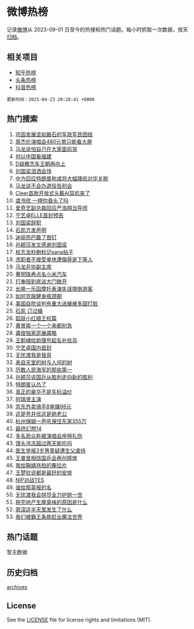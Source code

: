 # 微博热榜

记录[微博](https://www.weibo.com)从 2023-09-01 日至今的热搜和热门话题。每小时抓取一次数据，按天[归档](archives)。

## 相关项目

- [知乎热榜](https://github.com/hotarchive/zhihu)
- [头条热榜](https://github.com/hotarchive/toutiao)
- [抖音热榜](https://github.com/hotarchive/douyin)


`更新时间：2025-04-23 20:28:41 +0800`

## 热门搜索

1. [巩固发展坚如磐石的军政军民团结](https://m.weibo.cn/search?containerid=100103type%3D1%26t%3D10%26q%3D%23%E5%B7%A9%E5%9B%BA%E5%8F%91%E5%B1%95%E5%9D%9A%E5%A6%82%E7%A3%90%E7%9F%B3%E7%9A%84%E5%86%9B%E6%94%BF%E5%86%9B%E6%B0%91%E5%9B%A2%E7%BB%93%23&stream_entry_id=51&isnewpage=1&extparam=seat%3D1%26cate%3D10103%26pos%3D0%26filter_type%3Drealtimehot%26q%3D%2523%25E5%25B7%25A9%25E5%259B%25BA%25E5%258F%2591%25E5%25B1%2595%25E5%259D%259A%25E5%25A6%2582%25E7%25A3%2590%25E7%259F%25B3%25E7%259A%2584%25E5%2586%259B%25E6%2594%25BF%25E5%2586%259B%25E6%25B0%2591%25E5%259B%25A2%25E7%25BB%2593%2523%26c_type%3D51%26stream_entry_id%3D51%26dgr%3D0%26display_time%3D1745411320%26pre_seqid%3D17454113200120185000133)
1. [周杰伦演唱会480元票只能看大屏](https://m.weibo.cn/search?containerid=100103type%3D1%26t%3D10%26q%3D%23%E5%91%A8%E6%9D%B0%E4%BC%A6%E6%BC%94%E5%94%B1%E4%BC%9A480%E5%85%83%E7%A5%A8%E5%8F%AA%E8%83%BD%E7%9C%8B%E5%A4%A7%E5%B1%8F%23&stream_entry_id=31&isnewpage=1&extparam=seat%3D1%26cate%3D5001%26q%3D%2523%25E5%2591%25A8%25E6%259D%25B0%25E4%25BC%25A6%25E6%25BC%2594%25E5%2594%25B1%25E4%25BC%259A480%25E5%2585%2583%25E7%25A5%25A8%25E5%258F%25AA%25E8%2583%25BD%25E7%259C%258B%25E5%25A4%25A7%25E5%25B1%258F%2523%26dgr%3D0%26filter_type%3Drealtimehot%26pos%3D0%26c_type%3D31%26flag%3D1%26realpos%3D1%26band_rank%3D1%26stream_entry_id%3D31%26lcate%3D5001%26display_time%3D1745411320%26pre_seqid%3D17454113200120185000133)
1. [马龙说怕自己在大家面前哭](https://m.weibo.cn/search?containerid=100103type%3D1%26t%3D10%26q%3D%23%E9%A9%AC%E9%BE%99%E8%AF%B4%E6%80%95%E8%87%AA%E5%B7%B1%E5%9C%A8%E5%A4%A7%E5%AE%B6%E9%9D%A2%E5%89%8D%E5%93%AD%23&stream_entry_id=31&isnewpage=1&extparam=seat%3D1%26cate%3D5001%26q%3D%2523%25E9%25A9%25AC%25E9%25BE%2599%25E8%25AF%25B4%25E6%2580%2595%25E8%2587%25AA%25E5%25B7%25B1%25E5%259C%25A8%25E5%25A4%25A7%25E5%25AE%25B6%25E9%259D%25A2%25E5%2589%258D%25E5%2593%25AD%2523%26dgr%3D0%26filter_type%3Drealtimehot%26pos%3D1%26c_type%3D31%26flag%3D1%26realpos%3D2%26band_rank%3D2%26stream_entry_id%3D31%26lcate%3D5001%26display_time%3D1745411320%26pre_seqid%3D17454113200120185000133)
1. [何以中国看福建](https://m.weibo.cn/search?containerid=100103type%3D1%26t%3D10%26q%3D%23%E4%BD%95%E4%BB%A5%E4%B8%AD%E5%9B%BD%E7%9C%8B%E7%A6%8F%E5%BB%BA%23&stream_entry_id=31&isnewpage=1&extparam=seat%3D1%26cate%3D5001%26q%3D%2523%25E4%25BD%2595%25E4%25BB%25A5%25E4%25B8%25AD%25E5%259B%25BD%25E7%259C%258B%25E7%25A6%258F%25E5%25BB%25BA%2523%26dgr%3D0%26filter_type%3Drealtimehot%26pos%3D2%26c_type%3D31%26flag%3D0%26realpos%3D3%26band_rank%3D3%26stream_entry_id%3D31%26lcate%3D5001%26display_time%3D1745411320%26pre_seqid%3D17454113200120185000133)
1. [D级概念车王朝再向上](https://m.weibo.cn/search?containerid=100103type%3D1%26t%3D10%26q%3D%23D%E7%BA%A7%E6%A6%82%E5%BF%B5%E8%BD%A6%E7%8E%8B%E6%9C%9D%E5%86%8D%E5%90%91%E4%B8%8A%23&stream_entry_id=31&isnewpage=1&extparam=seat%3D1%26cate%3D5001%26q%3D%2523D%25E7%25BA%25A7%25E6%25A6%2582%25E5%25BF%25B5%25E8%25BD%25A6%25E7%258E%258B%25E6%259C%259D%25E5%2586%258D%25E5%2590%2591%25E4%25B8%258A%2523%26dgr%3D0%26adid%3D283798%26is_ad_pos%3D1%26pos%3D3%26c_type%3D31%26filter_type%3Drealtimehot%26stream_entry_id%3D31%26band_rank%3D4%26topic_ad%3D1%26lcate%3D5001%26display_time%3D1745411320%26pre_seqid%3D17454113200120185000133)
1. [刘国梁泪洒会场](https://m.weibo.cn/search?containerid=100103type%3D1%26t%3D10%26q%3D%23%E5%88%98%E5%9B%BD%E6%A2%81%E6%B3%AA%E6%B4%92%E4%BC%9A%E5%9C%BA%23&stream_entry_id=31&isnewpage=1&extparam=seat%3D1%26cate%3D5001%26q%3D%2523%25E5%2588%2598%25E5%259B%25BD%25E6%25A2%2581%25E6%25B3%25AA%25E6%25B4%2592%25E4%25BC%259A%25E5%259C%25BA%2523%26dgr%3D0%26filter_type%3Drealtimehot%26pos%3D4%26c_type%3D31%26flag%3D1%26realpos%3D4%26band_rank%3D4%26stream_entry_id%3D31%26lcate%3D5001%26display_time%3D1745411320%26pre_seqid%3D17454113200120185000133)
1. [中方回应特朗普称或将大幅降低对华关税](https://m.weibo.cn/search?containerid=100103type%3D1%26t%3D10%26q%3D%23%E4%B8%AD%E6%96%B9%E5%9B%9E%E5%BA%94%E7%89%B9%E6%9C%97%E6%99%AE%E7%A7%B0%E6%88%96%E5%B0%86%E5%A4%A7%E5%B9%85%E9%99%8D%E4%BD%8E%E5%AF%B9%E5%8D%8E%E5%85%B3%E7%A8%8E%23&stream_entry_id=31&isnewpage=1&extparam=seat%3D1%26cate%3D5001%26q%3D%2523%25E4%25B8%25AD%25E6%2596%25B9%25E5%259B%259E%25E5%25BA%2594%25E7%2589%25B9%25E6%259C%2597%25E6%2599%25AE%25E7%25A7%25B0%25E6%2588%2596%25E5%25B0%2586%25E5%25A4%25A7%25E5%25B9%2585%25E9%2599%258D%25E4%25BD%258E%25E5%25AF%25B9%25E5%258D%258E%25E5%2585%25B3%25E7%25A8%258E%2523%26dgr%3D0%26filter_type%3Drealtimehot%26pos%3D5%26c_type%3D31%26flag%3D0%26realpos%3D5%26band_rank%3D5%26stream_entry_id%3D31%26lcate%3D5001%26display_time%3D1745411320%26pre_seqid%3D17454113200120185000133)
1. [马龙说不会办退役告别会](https://m.weibo.cn/search?containerid=100103type%3D1%26t%3D10%26q%3D%23%E9%A9%AC%E9%BE%99%E8%AF%B4%E4%B8%8D%E4%BC%9A%E5%8A%9E%E9%80%80%E5%BD%B9%E5%91%8A%E5%88%AB%E4%BC%9A%23&stream_entry_id=31&isnewpage=1&extparam=seat%3D1%26cate%3D5001%26q%3D%2523%25E9%25A9%25AC%25E9%25BE%2599%25E8%25AF%25B4%25E4%25B8%258D%25E4%25BC%259A%25E5%258A%259E%25E9%2580%2580%25E5%25BD%25B9%25E5%2591%258A%25E5%2588%25AB%25E4%25BC%259A%2523%26dgr%3D0%26filter_type%3Drealtimehot%26pos%3D6%26c_type%3D31%26flag%3D1%26realpos%3D6%26band_rank%3D6%26stream_entry_id%3D31%26lcate%3D5001%26display_time%3D1745411320%26pre_seqid%3D17454113200120185000133)
1. [Cleer首款开放式头戴AI耳机来了](https://m.weibo.cn/search?containerid=100103type%3D1%26t%3D10%26q%3D%23Cleer%E9%A6%96%E6%AC%BE%E5%BC%80%E6%94%BE%E5%BC%8F%E5%A4%B4%E6%88%B4AI%E8%80%B3%E6%9C%BA%E6%9D%A5%E4%BA%86%23&stream_entry_id=31&isnewpage=1&extparam=seat%3D1%26cate%3D5001%26q%3D%2523Cleer%25E9%25A6%2596%25E6%25AC%25BE%25E5%25BC%2580%25E6%2594%25BE%25E5%25BC%258F%25E5%25A4%25B4%25E6%2588%25B4AI%25E8%2580%25B3%25E6%259C%25BA%25E6%259D%25A5%25E4%25BA%2586%2523%26dgr%3D0%26adid%3D283751%26is_ad_pos%3D1%26pos%3D7%26c_type%3D31%26filter_type%3Drealtimehot%26stream_entry_id%3D31%26band_rank%3D7%26topic_ad%3D1%26lcate%3D5001%26display_time%3D1745411320%26pre_seqid%3D17454113200120185000133)
1. [虞书欣 一栩你昏头了吗](https://m.weibo.cn/search?containerid=100103type%3D1%26t%3D10%26q%3D%E8%99%9E%E4%B9%A6%E6%AC%A3+%E4%B8%80%E6%A0%A9%E4%BD%A0%E6%98%8F%E5%A4%B4%E4%BA%86%E5%90%97&stream_entry_id=31&isnewpage=1&extparam=seat%3D1%26cate%3D5001%26q%3D%25E8%2599%259E%25E4%25B9%25A6%25E6%25AC%25A3%2520%25E4%25B8%2580%25E6%25A0%25A9%25E4%25BD%25A0%25E6%2598%258F%25E5%25A4%25B4%25E4%25BA%2586%25E5%2590%2597%26dgr%3D0%26filter_type%3Drealtimehot%26pos%3D8%26c_type%3D31%26flag%3D1%26realpos%3D7%26band_rank%3D7%26stream_entry_id%3D31%26lcate%3D5001%26display_time%3D1745411320%26pre_seqid%3D17454113200120185000133)
1. [爱奇艺副总裁回应严浩翔当导师](https://m.weibo.cn/search?containerid=100103type%3D1%26t%3D10%26q%3D%23%E7%88%B1%E5%A5%87%E8%89%BA%E5%89%AF%E6%80%BB%E8%A3%81%E5%9B%9E%E5%BA%94%E4%B8%A5%E6%B5%A9%E7%BF%94%E5%BD%93%E5%AF%BC%E5%B8%88%23&stream_entry_id=31&isnewpage=1&extparam=seat%3D1%26cate%3D5001%26q%3D%2523%25E7%2588%25B1%25E5%25A5%2587%25E8%2589%25BA%25E5%2589%25AF%25E6%2580%25BB%25E8%25A3%2581%25E5%259B%259E%25E5%25BA%2594%25E4%25B8%25A5%25E6%25B5%25A9%25E7%25BF%2594%25E5%25BD%2593%25E5%25AF%25BC%25E5%25B8%2588%2523%26dgr%3D0%26filter_type%3Drealtimehot%26pos%3D9%26c_type%3D31%26flag%3D1%26realpos%3D8%26band_rank%3D8%26stream_entry_id%3D31%26lcate%3D5001%26display_time%3D1745411320%26pre_seqid%3D17454113200120185000133)
1. [宁艺卓ELLE首封预告](https://m.weibo.cn/search?containerid=100103type%3D1%26t%3D10%26q%3D%E5%AE%81%E8%89%BA%E5%8D%93ELLE%E9%A6%96%E5%B0%81%E9%A2%84%E5%91%8A&stream_entry_id=31&isnewpage=1&extparam=seat%3D1%26cate%3D5001%26q%3D%25E5%25AE%2581%25E8%2589%25BA%25E5%258D%2593ELLE%25E9%25A6%2596%25E5%25B0%2581%25E9%25A2%2584%25E5%2591%258A%26dgr%3D0%26filter_type%3Drealtimehot%26pos%3D10%26c_type%3D31%26flag%3D1%26realpos%3D9%26band_rank%3D9%26stream_entry_id%3D31%26lcate%3D5001%26display_time%3D1745411320%26pre_seqid%3D17454113200120185000133)
1. [刘国梁辞职](https://m.weibo.cn/search?containerid=100103type%3D1%26t%3D10%26q%3D%23%E5%88%98%E5%9B%BD%E6%A2%81%E8%BE%9E%E8%81%8C%23&stream_entry_id=31&isnewpage=1&extparam=seat%3D1%26cate%3D5001%26q%3D%2523%25E5%2588%2598%25E5%259B%25BD%25E6%25A2%2581%25E8%25BE%259E%25E8%2581%258C%2523%26dgr%3D0%26filter_type%3Drealtimehot%26pos%3D11%26c_type%3D31%26flag%3D16%26realpos%3D10%26band_rank%3D10%26stream_entry_id%3D31%26lcate%3D5001%26display_time%3D1745411320%26pre_seqid%3D17454113200120185000133)
1. [石凯方发声明](https://m.weibo.cn/search?containerid=100103type%3D1%26t%3D10%26q%3D%23%E7%9F%B3%E5%87%AF%E6%96%B9%E5%8F%91%E5%A3%B0%E6%98%8E%23&stream_entry_id=31&isnewpage=1&extparam=seat%3D1%26cate%3D5001%26q%3D%2523%25E7%259F%25B3%25E5%2587%25AF%25E6%2596%25B9%25E5%258F%2591%25E5%25A3%25B0%25E6%2598%258E%2523%26dgr%3D0%26filter_type%3Drealtimehot%26pos%3D12%26c_type%3D31%26flag%3D1%26realpos%3D11%26band_rank%3D11%26stream_entry_id%3D31%26lcate%3D5001%26display_time%3D1745411320%26pre_seqid%3D17454113200120185000133)
1. [迪丽热巴戴了唇钉](https://m.weibo.cn/search?containerid=100103type%3D1%26t%3D10%26q%3D%23%E8%BF%AA%E4%B8%BD%E7%83%AD%E5%B7%B4%E6%88%B4%E4%BA%86%E5%94%87%E9%92%89%23&stream_entry_id=31&isnewpage=1&extparam=seat%3D1%26cate%3D5001%26q%3D%2523%25E8%25BF%25AA%25E4%25B8%25BD%25E7%2583%25AD%25E5%25B7%25B4%25E6%2588%25B4%25E4%25BA%2586%25E5%2594%2587%25E9%2592%2589%2523%26dgr%3D0%26filter_type%3Drealtimehot%26pos%3D13%26c_type%3D31%26flag%3D2%26realpos%3D12%26band_rank%3D12%26stream_entry_id%3D31%26lcate%3D5001%26display_time%3D1745411320%26pre_seqid%3D17454113200120185000133)
1. [孙颖莎发文感谢刘国梁](https://m.weibo.cn/search?containerid=100103type%3D1%26t%3D10%26q%3D%23%E5%AD%99%E9%A2%96%E8%8E%8E%E5%8F%91%E6%96%87%E6%84%9F%E8%B0%A2%E5%88%98%E5%9B%BD%E6%A2%81%23&stream_entry_id=31&isnewpage=1&extparam=seat%3D1%26cate%3D5001%26q%3D%2523%25E5%25AD%2599%25E9%25A2%2596%25E8%258E%258E%25E5%258F%2591%25E6%2596%2587%25E6%2584%259F%25E8%25B0%25A2%25E5%2588%2598%25E5%259B%25BD%25E6%25A2%2581%2523%26dgr%3D0%26filter_type%3Drealtimehot%26pos%3D14%26c_type%3D31%26flag%3D0%26realpos%3D13%26band_rank%3D13%26stream_entry_id%3D31%26lcate%3D5001%26display_time%3D1745411320%26pre_seqid%3D17454113200120185000133)
1. [权志龙秒删标记sana帖子](https://m.weibo.cn/search?containerid=100103type%3D1%26t%3D10%26q%3D%23%E6%9D%83%E5%BF%97%E9%BE%99%E7%A7%92%E5%88%A0%E6%A0%87%E8%AE%B0sana%E5%B8%96%E5%AD%90%23&stream_entry_id=31&isnewpage=1&extparam=seat%3D1%26cate%3D5001%26q%3D%2523%25E6%259D%2583%25E5%25BF%2597%25E9%25BE%2599%25E7%25A7%2592%25E5%2588%25A0%25E6%25A0%2587%25E8%25AE%25B0sana%25E5%25B8%2596%25E5%25AD%2590%2523%26dgr%3D0%26filter_type%3Drealtimehot%26pos%3D15%26c_type%3D31%26flag%3D1%26realpos%3D14%26band_rank%3D14%26stream_entry_id%3D31%26lcate%3D5001%26display_time%3D1745411320%26pre_seqid%3D17454113200120185000133)
1. [求职者不接受单休遭侮辱是下等人](https://m.weibo.cn/search?containerid=100103type%3D1%26t%3D10%26q%3D%23%E6%B1%82%E8%81%8C%E8%80%85%E4%B8%8D%E6%8E%A5%E5%8F%97%E5%8D%95%E4%BC%91%E9%81%AD%E4%BE%AE%E8%BE%B1%E6%98%AF%E4%B8%8B%E7%AD%89%E4%BA%BA%23&stream_entry_id=31&isnewpage=1&extparam=seat%3D1%26cate%3D5001%26q%3D%2523%25E6%25B1%2582%25E8%2581%258C%25E8%2580%2585%25E4%25B8%258D%25E6%258E%25A5%25E5%258F%2597%25E5%258D%2595%25E4%25BC%2591%25E9%2581%25AD%25E4%25BE%25AE%25E8%25BE%25B1%25E6%2598%25AF%25E4%25B8%258B%25E7%25AD%2589%25E4%25BA%25BA%2523%26dgr%3D0%26filter_type%3Drealtimehot%26pos%3D16%26c_type%3D31%26flag%3D0%26realpos%3D15%26band_rank%3D15%26stream_entry_id%3D31%26lcate%3D5001%26display_time%3D1745411320%26pre_seqid%3D17454113200120185000133)
1. [马龙乒协副主席](https://m.weibo.cn/search?containerid=100103type%3D1%26t%3D10%26q%3D%23%E9%A9%AC%E9%BE%99%E4%B9%92%E5%8D%8F%E5%89%AF%E4%B8%BB%E5%B8%AD%23&stream_entry_id=31&isnewpage=1&extparam=seat%3D1%26cate%3D5001%26q%3D%2523%25E9%25A9%25AC%25E9%25BE%2599%25E4%25B9%2592%25E5%258D%258F%25E5%2589%25AF%25E4%25B8%25BB%25E5%25B8%25AD%2523%26dgr%3D0%26filter_type%3Drealtimehot%26pos%3D17%26c_type%3D31%26flag%3D0%26realpos%3D16%26band_rank%3D16%26stream_entry_id%3D31%26lcate%3D5001%26display_time%3D1745411320%26pre_seqid%3D17454113200120185000133)
1. [董明珠再点名小米汽车](https://m.weibo.cn/search?containerid=100103type%3D1%26t%3D10%26q%3D%23%E8%91%A3%E6%98%8E%E7%8F%A0%E5%86%8D%E7%82%B9%E5%90%8D%E5%B0%8F%E7%B1%B3%E6%B1%BD%E8%BD%A6%23&stream_entry_id=31&isnewpage=1&extparam=seat%3D1%26cate%3D5001%26q%3D%2523%25E8%2591%25A3%25E6%2598%258E%25E7%258F%25A0%25E5%2586%258D%25E7%2582%25B9%25E5%2590%258D%25E5%25B0%258F%25E7%25B1%25B3%25E6%25B1%25BD%25E8%25BD%25A6%2523%26dgr%3D0%26filter_type%3Drealtimehot%26pos%3D18%26c_type%3D31%26flag%3D0%26realpos%3D17%26band_rank%3D17%26stream_entry_id%3D31%26lcate%3D5001%26display_time%3D1745411320%26pre_seqid%3D17454113200120185000133)
1. [打奉陪到底谈大门敞开](https://m.weibo.cn/search?containerid=100103type%3D1%26t%3D10%26q%3D%23%E6%89%93%E5%A5%89%E9%99%AA%E5%88%B0%E5%BA%95%E8%B0%88%E5%A4%A7%E9%97%A8%E6%95%9E%E5%BC%80%23&stream_entry_id=31&isnewpage=1&extparam=seat%3D1%26cate%3D5001%26q%3D%2523%25E6%2589%2593%25E5%25A5%2589%25E9%2599%25AA%25E5%2588%25B0%25E5%25BA%2595%25E8%25B0%2588%25E5%25A4%25A7%25E9%2597%25A8%25E6%2595%259E%25E5%25BC%2580%2523%26dgr%3D0%26filter_type%3Drealtimehot%26pos%3D19%26c_type%3D31%26flag%3D0%26realpos%3D18%26band_rank%3D18%26stream_entry_id%3D31%26lcate%3D5001%26display_time%3D1745411320%26pre_seqid%3D17454113200120185000133)
1. [长隆一乐园摩托表演失误撞倒游客](https://m.weibo.cn/search?containerid=100103type%3D1%26t%3D10%26q%3D%23%E9%95%BF%E9%9A%86%E4%B8%80%E4%B9%90%E5%9B%AD%E6%91%A9%E6%89%98%E8%A1%A8%E6%BC%94%E5%A4%B1%E8%AF%AF%E6%92%9E%E5%80%92%E6%B8%B8%E5%AE%A2%23&stream_entry_id=31&isnewpage=1&extparam=seat%3D1%26cate%3D5001%26q%3D%2523%25E9%2595%25BF%25E9%259A%2586%25E4%25B8%2580%25E4%25B9%2590%25E5%259B%25AD%25E6%2591%25A9%25E6%2589%2598%25E8%25A1%25A8%25E6%25BC%2594%25E5%25A4%25B1%25E8%25AF%25AF%25E6%2592%259E%25E5%2580%2592%25E6%25B8%25B8%25E5%25AE%25A2%2523%26dgr%3D0%26filter_type%3Drealtimehot%26pos%3D20%26c_type%3D31%26flag%3D1%26realpos%3D19%26band_rank%3D19%26stream_entry_id%3D31%26lcate%3D5001%26display_time%3D1745411320%26pre_seqid%3D17454113200120185000133)
1. [如何克服健身瓶颈期](https://m.weibo.cn/search?containerid=100103type%3D1%26t%3D10%26q%3D%E5%A6%82%E4%BD%95%E5%85%8B%E6%9C%8D%E5%81%A5%E8%BA%AB%E7%93%B6%E9%A2%88%E6%9C%9F&stream_entry_id=31&isnewpage=1&extparam=seat%3D1%26cate%3D5001%26q%3D%25E5%25A6%2582%25E4%25BD%2595%25E5%2585%258B%25E6%259C%258D%25E5%2581%25A5%25E8%25BA%25AB%25E7%2593%25B6%25E9%25A2%2588%25E6%259C%259F%26dgr%3D0%26stream_entry_id%3D31%26is_ai_ask%3D1%26pos%3D21%26c_type%3D31%26filter_type%3Drealtimehot%26realpos%3D20%26band_rank%3D20%26flag%3D1%26lcate%3D5001%26display_time%3D1745411320%26pre_seqid%3D17454113200120185000133)
1. [美国自吹谈判有重大进展被多国打脸](https://m.weibo.cn/search?containerid=100103type%3D1%26t%3D10%26q%3D%23%E7%BE%8E%E5%9B%BD%E8%87%AA%E5%90%B9%E8%B0%88%E5%88%A4%E6%9C%89%E9%87%8D%E5%A4%A7%E8%BF%9B%E5%B1%95%E8%A2%AB%E5%A4%9A%E5%9B%BD%E6%89%93%E8%84%B8%23&stream_entry_id=31&isnewpage=1&extparam=seat%3D1%26cate%3D5001%26q%3D%2523%25E7%25BE%258E%25E5%259B%25BD%25E8%2587%25AA%25E5%2590%25B9%25E8%25B0%2588%25E5%2588%25A4%25E6%259C%2589%25E9%2587%258D%25E5%25A4%25A7%25E8%25BF%259B%25E5%25B1%2595%25E8%25A2%25AB%25E5%25A4%259A%25E5%259B%25BD%25E6%2589%2593%25E8%2584%25B8%2523%26dgr%3D0%26filter_type%3Drealtimehot%26pos%3D22%26c_type%3D31%26flag%3D1%26realpos%3D21%26band_rank%3D21%26stream_entry_id%3D31%26lcate%3D5001%26display_time%3D1745411320%26pre_seqid%3D17454113200120185000133)
1. [石凯 订过婚](https://m.weibo.cn/search?containerid=100103type%3D1%26t%3D10%26q%3D%E7%9F%B3%E5%87%AF+%E8%AE%A2%E8%BF%87%E5%A9%9A&stream_entry_id=31&isnewpage=1&extparam=seat%3D1%26cate%3D5001%26q%3D%25E7%259F%25B3%25E5%2587%25AF%2520%25E8%25AE%25A2%25E8%25BF%2587%25E5%25A9%259A%26dgr%3D0%26filter_type%3Drealtimehot%26pos%3D23%26c_type%3D31%26flag%3D2%26realpos%3D22%26band_rank%3D22%26stream_entry_id%3D31%26lcate%3D5001%26display_time%3D1745411320%26pre_seqid%3D17454113200120185000133)
1. [狐妖小红娘王权篇](https://m.weibo.cn/search?containerid=100103type%3D1%26t%3D10%26q%3D%E7%8B%90%E5%A6%96%E5%B0%8F%E7%BA%A2%E5%A8%98%E7%8E%8B%E6%9D%83%E7%AF%87&stream_entry_id=31&isnewpage=1&extparam=seat%3D1%26cate%3D5001%26q%3D%25E7%258B%2590%25E5%25A6%2596%25E5%25B0%258F%25E7%25BA%25A2%25E5%25A8%2598%25E7%258E%258B%25E6%259D%2583%25E7%25AF%2587%26dgr%3D0%26filter_type%3Drealtimehot%26pos%3D24%26c_type%3D31%26flag%3D0%26realpos%3D23%26band_rank%3D23%26stream_entry_id%3D31%26lcate%3D5001%26display_time%3D1745411320%26pre_seqid%3D17454113200120185000133)
1. [黄景瑜一个一个来都别急](https://m.weibo.cn/search?containerid=100103type%3D1%26t%3D10%26q%3D%E9%BB%84%E6%99%AF%E7%91%9C%E4%B8%80%E4%B8%AA%E4%B8%80%E4%B8%AA%E6%9D%A5%E9%83%BD%E5%88%AB%E6%80%A5&stream_entry_id=31&isnewpage=1&extparam=seat%3D1%26cate%3D5001%26q%3D%25E9%25BB%2584%25E6%2599%25AF%25E7%2591%259C%25E4%25B8%2580%25E4%25B8%25AA%25E4%25B8%2580%25E4%25B8%25AA%25E6%259D%25A5%25E9%2583%25BD%25E5%2588%25AB%25E6%2580%25A5%26dgr%3D0%26filter_type%3Drealtimehot%26pos%3D25%26c_type%3D31%26flag%3D1%26realpos%3D24%26band_rank%3D24%26stream_entry_id%3D31%26lcate%3D5001%26display_time%3D1745411320%26pre_seqid%3D17454113200120185000133)
1. [龚俊独家逛展龚略](https://m.weibo.cn/search?containerid=100103type%3D1%26t%3D10%26q%3D%23%E9%BE%9A%E4%BF%8A%E7%8B%AC%E5%AE%B6%E9%80%9B%E5%B1%95%E9%BE%9A%E7%95%A5%23&stream_entry_id=31&isnewpage=1&extparam=seat%3D1%26cate%3D5001%26q%3D%2523%25E9%25BE%259A%25E4%25BF%258A%25E7%258B%25AC%25E5%25AE%25B6%25E9%2580%259B%25E5%25B1%2595%25E9%25BE%259A%25E7%2595%25A5%2523%26dgr%3D0%26filter_type%3Drealtimehot%26pos%3D26%26c_type%3D31%26flag%3D1%26realpos%3D25%26band_rank%3D25%26stream_entry_id%3D31%26lcate%3D5001%26display_time%3D1745411320%26pre_seqid%3D17454113200120185000133)
1. [王鹤棣给助理号起名补给岛](https://m.weibo.cn/search?containerid=100103type%3D1%26t%3D10%26q%3D%E7%8E%8B%E9%B9%A4%E6%A3%A3%E7%BB%99%E5%8A%A9%E7%90%86%E5%8F%B7%E8%B5%B7%E5%90%8D%E8%A1%A5%E7%BB%99%E5%B2%9B&stream_entry_id=31&isnewpage=1&extparam=seat%3D1%26cate%3D5001%26q%3D%25E7%258E%258B%25E9%25B9%25A4%25E6%25A3%25A3%25E7%25BB%2599%25E5%258A%25A9%25E7%2590%2586%25E5%258F%25B7%25E8%25B5%25B7%25E5%2590%258D%25E8%25A1%25A5%25E7%25BB%2599%25E5%25B2%259B%26dgr%3D0%26filter_type%3Drealtimehot%26pos%3D27%26c_type%3D31%26flag%3D1%26realpos%3D26%26band_rank%3D26%26stream_entry_id%3D31%26lcate%3D5001%26display_time%3D1745411320%26pre_seqid%3D17454113200120185000133)
1. [宁艺卓国内首封](https://m.weibo.cn/search?containerid=100103type%3D1%26t%3D10%26q%3D%E5%AE%81%E8%89%BA%E5%8D%93%E5%9B%BD%E5%86%85%E9%A6%96%E5%B0%81&stream_entry_id=31&isnewpage=1&extparam=seat%3D1%26cate%3D5001%26q%3D%25E5%25AE%2581%25E8%2589%25BA%25E5%258D%2593%25E5%259B%25BD%25E5%2586%2585%25E9%25A6%2596%25E5%25B0%2581%26dgr%3D0%26filter_type%3Drealtimehot%26pos%3D28%26c_type%3D31%26flag%3D1%26realpos%3D27%26band_rank%3D27%26stream_entry_id%3D31%26lcate%3D5001%26display_time%3D1745411320%26pre_seqid%3D17454113200120185000133)
1. [无忧渡我是我哥](https://m.weibo.cn/search?containerid=100103type%3D1%26t%3D10%26q%3D%E6%97%A0%E5%BF%A7%E6%B8%A1%E6%88%91%E6%98%AF%E6%88%91%E5%93%A5&stream_entry_id=31&isnewpage=1&extparam=seat%3D1%26cate%3D5001%26q%3D%25E6%2597%25A0%25E5%25BF%25A7%25E6%25B8%25A1%25E6%2588%2591%25E6%2598%25AF%25E6%2588%2591%25E5%2593%25A5%26dgr%3D0%26filter_type%3Drealtimehot%26pos%3D29%26c_type%3D31%26flag%3D1%26realpos%3D28%26band_rank%3D28%26stream_entry_id%3D31%26lcate%3D5001%26display_time%3D1745411320%26pre_seqid%3D17454113200120185000133)
1. [来自天堂的树与人间的树](https://m.weibo.cn/search?containerid=100103type%3D1%26t%3D10%26q%3D%E6%9D%A5%E8%87%AA%E5%A4%A9%E5%A0%82%E7%9A%84%E6%A0%91%E4%B8%8E%E4%BA%BA%E9%97%B4%E7%9A%84%E6%A0%91&stream_entry_id=31&isnewpage=1&extparam=seat%3D1%26cate%3D5001%26q%3D%25E6%259D%25A5%25E8%2587%25AA%25E5%25A4%25A9%25E5%25A0%2582%25E7%259A%2584%25E6%25A0%2591%25E4%25B8%258E%25E4%25BA%25BA%25E9%2597%25B4%25E7%259A%2584%25E6%25A0%2591%26dgr%3D0%26filter_type%3Drealtimehot%26pos%3D30%26c_type%3D31%26flag%3D1%26realpos%3D29%26band_rank%3D29%26stream_entry_id%3D31%26lcate%3D5001%26display_time%3D1745411320%26pre_seqid%3D17454113200120185000133)
1. [历数人民海军的那些第一](https://m.weibo.cn/search?containerid=100103type%3D1%26t%3D10%26q%3D%23%E5%8E%86%E6%95%B0%E4%BA%BA%E6%B0%91%E6%B5%B7%E5%86%9B%E7%9A%84%E9%82%A3%E4%BA%9B%E7%AC%AC%E4%B8%80%23&stream_entry_id=31&isnewpage=1&extparam=seat%3D1%26cate%3D5001%26q%3D%2523%25E5%258E%2586%25E6%2595%25B0%25E4%25BA%25BA%25E6%25B0%2591%25E6%25B5%25B7%25E5%2586%259B%25E7%259A%2584%25E9%2582%25A3%25E4%25BA%259B%25E7%25AC%25AC%25E4%25B8%2580%2523%26dgr%3D0%26filter_type%3Drealtimehot%26pos%3D31%26c_type%3D31%26flag%3D1%26realpos%3D30%26band_rank%3D30%26stream_entry_id%3D31%26lcate%3D5001%26display_time%3D1745411320%26pre_seqid%3D17454113200120185000133)
1. [孙颖莎说国乒从胜利走向新的胜利](https://m.weibo.cn/search?containerid=100103type%3D1%26t%3D10%26q%3D%23%E5%AD%99%E9%A2%96%E8%8E%8E%E8%AF%B4%E5%9B%BD%E4%B9%92%E4%BB%8E%E8%83%9C%E5%88%A9%E8%B5%B0%E5%90%91%E6%96%B0%E7%9A%84%E8%83%9C%E5%88%A9%23&stream_entry_id=31&isnewpage=1&extparam=seat%3D1%26cate%3D5001%26q%3D%2523%25E5%25AD%2599%25E9%25A2%2596%25E8%258E%258E%25E8%25AF%25B4%25E5%259B%25BD%25E4%25B9%2592%25E4%25BB%258E%25E8%2583%259C%25E5%2588%25A9%25E8%25B5%25B0%25E5%2590%2591%25E6%2596%25B0%25E7%259A%2584%25E8%2583%259C%25E5%2588%25A9%2523%26dgr%3D0%26filter_type%3Drealtimehot%26pos%3D32%26c_type%3D31%26flag%3D1%26realpos%3D31%26band_rank%3D31%26stream_entry_id%3D31%26lcate%3D5001%26display_time%3D1745411320%26pre_seqid%3D17454113200120185000133)
1. [特朗普认怂了](https://m.weibo.cn/search?containerid=100103type%3D1%26t%3D10%26q%3D%23%E7%89%B9%E6%9C%97%E6%99%AE%E8%AE%A4%E6%80%82%E4%BA%86%23&stream_entry_id=31&isnewpage=1&extparam=seat%3D1%26cate%3D5001%26q%3D%2523%25E7%2589%25B9%25E6%259C%2597%25E6%2599%25AE%25E8%25AE%25A4%25E6%2580%2582%25E4%25BA%2586%2523%26dgr%3D0%26filter_type%3Drealtimehot%26pos%3D33%26c_type%3D31%26flag%3D0%26realpos%3D32%26band_rank%3D32%26stream_entry_id%3D31%26lcate%3D5001%26display_time%3D1745411320%26pre_seqid%3D17454113200120185000133)
1. [真正的豪华不是车标溢价](https://m.weibo.cn/search?containerid=100103type%3D1%26t%3D10%26q%3D%23%E7%9C%9F%E6%AD%A3%E7%9A%84%E8%B1%AA%E5%8D%8E%E4%B8%8D%E6%98%AF%E8%BD%A6%E6%A0%87%E6%BA%A2%E4%BB%B7%23&stream_entry_id=31&isnewpage=1&extparam=seat%3D1%26cate%3D5001%26q%3D%2523%25E7%259C%259F%25E6%25AD%25A3%25E7%259A%2584%25E8%25B1%25AA%25E5%258D%258E%25E4%25B8%258D%25E6%2598%25AF%25E8%25BD%25A6%25E6%25A0%2587%25E6%25BA%25A2%25E4%25BB%25B7%2523%26dgr%3D0%26filter_type%3Drealtimehot%26pos%3D34%26c_type%3D31%26flag%3D1%26realpos%3D33%26band_rank%3D33%26stream_entry_id%3D31%26lcate%3D5001%26display_time%3D1745411320%26pre_seqid%3D17454113200120185000133)
1. [何瑞贤主演](https://m.weibo.cn/search?containerid=100103type%3D1%26t%3D10%26q%3D%23%E4%BD%95%E7%91%9E%E8%B4%A4%E4%B8%BB%E6%BC%94%23&stream_entry_id=31&isnewpage=1&extparam=seat%3D1%26cate%3D5001%26q%3D%2523%25E4%25BD%2595%25E7%2591%259E%25E8%25B4%25A4%25E4%25B8%25BB%25E6%25BC%2594%2523%26dgr%3D0%26filter_type%3Drealtimehot%26pos%3D35%26c_type%3D31%26flag%3D0%26realpos%3D34%26band_rank%3D34%26stream_entry_id%3D31%26lcate%3D5001%26display_time%3D1745411320%26pre_seqid%3D17454113200120185000133)
1. [京东外卖骑手8单赚98元](https://m.weibo.cn/search?containerid=100103type%3D1%26t%3D10%26q%3D%23%E4%BA%AC%E4%B8%9C%E5%A4%96%E5%8D%96%E9%AA%91%E6%89%8B8%E5%8D%95%E8%B5%9A98%E5%85%83%23&stream_entry_id=31&isnewpage=1&extparam=seat%3D1%26cate%3D5001%26q%3D%2523%25E4%25BA%25AC%25E4%25B8%259C%25E5%25A4%2596%25E5%258D%2596%25E9%25AA%2591%25E6%2589%258B8%25E5%258D%2595%25E8%25B5%259A98%25E5%2585%2583%2523%26dgr%3D0%26filter_type%3Drealtimehot%26pos%3D36%26c_type%3D31%26flag%3D1%26realpos%3D35%26band_rank%3D35%26stream_entry_id%3D31%26lcate%3D5001%26display_time%3D1745411320%26pre_seqid%3D17454113200120185000133)
1. [这是苍井优这是她老公](https://m.weibo.cn/search?containerid=100103type%3D1%26t%3D10%26q%3D%23%E8%BF%99%E6%98%AF%E8%8B%8D%E4%BA%95%E4%BC%98%E8%BF%99%E6%98%AF%E5%A5%B9%E8%80%81%E5%85%AC%23&stream_entry_id=31&isnewpage=1&extparam=seat%3D1%26cate%3D5001%26q%3D%2523%25E8%25BF%2599%25E6%2598%25AF%25E8%258B%258D%25E4%25BA%2595%25E4%25BC%2598%25E8%25BF%2599%25E6%2598%25AF%25E5%25A5%25B9%25E8%2580%2581%25E5%2585%25AC%2523%26dgr%3D0%26filter_type%3Drealtimehot%26pos%3D37%26c_type%3D31%26flag%3D0%26realpos%3D36%26band_rank%3D36%26stream_entry_id%3D31%26lcate%3D5001%26display_time%3D1745411320%26pre_seqid%3D17454113200120185000133)
1. [杭州保姆一声吼保住东家355万](https://m.weibo.cn/search?containerid=100103type%3D1%26t%3D10%26q%3D%23%E6%9D%AD%E5%B7%9E%E4%BF%9D%E5%A7%86%E4%B8%80%E5%A3%B0%E5%90%BC%E4%BF%9D%E4%BD%8F%E4%B8%9C%E5%AE%B6355%E4%B8%87%23&stream_entry_id=31&isnewpage=1&extparam=seat%3D1%26cate%3D5001%26q%3D%2523%25E6%259D%25AD%25E5%25B7%259E%25E4%25BF%259D%25E5%25A7%2586%25E4%25B8%2580%25E5%25A3%25B0%25E5%2590%25BC%25E4%25BF%259D%25E4%25BD%258F%25E4%25B8%259C%25E5%25AE%25B6355%25E4%25B8%2587%2523%26dgr%3D0%26filter_type%3Drealtimehot%26pos%3D38%26c_type%3D31%26flag%3D1%26realpos%3D37%26band_rank%3D37%26stream_entry_id%3D31%26lcate%3D5001%26display_time%3D1745411320%26pre_seqid%3D17454113200120185000133)
1. [最终幻想14](https://m.weibo.cn/search?containerid=100103type%3D1%26t%3D10%26q%3D%E6%9C%80%E7%BB%88%E5%B9%BB%E6%83%B314&stream_entry_id=31&isnewpage=1&extparam=seat%3D1%26cate%3D5001%26q%3D%25E6%259C%2580%25E7%25BB%2588%25E5%25B9%25BB%25E6%2583%25B314%26dgr%3D0%26filter_type%3Drealtimehot%26pos%3D39%26c_type%3D31%26flag%3D1%26realpos%3D38%26band_rank%3D38%26stream_entry_id%3D31%26lcate%3D5001%26display_time%3D1745411320%26pre_seqid%3D17454113200120185000133)
1. [多名观众称被演唱会座椅扎伤](https://m.weibo.cn/search?containerid=100103type%3D1%26t%3D10%26q%3D%23%E5%A4%9A%E5%90%8D%E8%A7%82%E4%BC%97%E7%A7%B0%E8%A2%AB%E6%BC%94%E5%94%B1%E4%BC%9A%E5%BA%A7%E6%A4%85%E6%89%8E%E4%BC%A4%23&stream_entry_id=31&isnewpage=1&extparam=seat%3D1%26cate%3D5001%26q%3D%2523%25E5%25A4%259A%25E5%2590%258D%25E8%25A7%2582%25E4%25BC%2597%25E7%25A7%25B0%25E8%25A2%25AB%25E6%25BC%2594%25E5%2594%25B1%25E4%25BC%259A%25E5%25BA%25A7%25E6%25A4%2585%25E6%2589%258E%25E4%25BC%25A4%2523%26dgr%3D0%26filter_type%3Drealtimehot%26pos%3D40%26c_type%3D31%26flag%3D1%26realpos%3D39%26band_rank%3D39%26stream_entry_id%3D31%26lcate%3D5001%26display_time%3D1745411320%26pre_seqid%3D17454113200120185000133)
1. [馒头冷冻超过两天能吃吗](https://m.weibo.cn/search?containerid=100103type%3D1%26t%3D10%26q%3D%E9%A6%92%E5%A4%B4%E5%86%B7%E5%86%BB%E8%B6%85%E8%BF%87%E4%B8%A4%E5%A4%A9%E8%83%BD%E5%90%83%E5%90%97&stream_entry_id=31&isnewpage=1&extparam=seat%3D1%26cate%3D5001%26q%3D%25E9%25A6%2592%25E5%25A4%25B4%25E5%2586%25B7%25E5%2586%25BB%25E8%25B6%2585%25E8%25BF%2587%25E4%25B8%25A4%25E5%25A4%25A9%25E8%2583%25BD%25E5%2590%2583%25E5%2590%2597%26dgr%3D0%26filter_type%3Drealtimehot%26pos%3D41%26c_type%3D31%26flag%3D1%26realpos%3D40%26band_rank%3D40%26stream_entry_id%3D31%26lcate%3D5001%26display_time%3D1745411320%26pre_seqid%3D17454113200120185000133)
1. [医生举报3岁男童疑遭生父虐待](https://m.weibo.cn/search?containerid=100103type%3D1%26t%3D10%26q%3D%23%E5%8C%BB%E7%94%9F%E4%B8%BE%E6%8A%A53%E5%B2%81%E7%94%B7%E7%AB%A5%E7%96%91%E9%81%AD%E7%94%9F%E7%88%B6%E8%99%90%E5%BE%85%23&stream_entry_id=31&isnewpage=1&extparam=seat%3D1%26cate%3D5001%26q%3D%2523%25E5%258C%25BB%25E7%2594%259F%25E4%25B8%25BE%25E6%258A%25A53%25E5%25B2%2581%25E7%2594%25B7%25E7%25AB%25A5%25E7%2596%2591%25E9%2581%25AD%25E7%2594%259F%25E7%2588%25B6%25E8%2599%2590%25E5%25BE%2585%2523%26dgr%3D0%26filter_type%3Drealtimehot%26pos%3D42%26c_type%3D31%26flag%3D0%26realpos%3D41%26band_rank%3D41%26stream_entry_id%3D31%26lcate%3D5001%26display_time%3D1745411320%26pre_seqid%3D17454113200120185000133)
1. [王曼昱相信国乒会再创辉煌](https://m.weibo.cn/search?containerid=100103type%3D1%26t%3D10%26q%3D%23%E7%8E%8B%E6%9B%BC%E6%98%B1%E7%9B%B8%E4%BF%A1%E5%9B%BD%E4%B9%92%E4%BC%9A%E5%86%8D%E5%88%9B%E8%BE%89%E7%85%8C%23&stream_entry_id=31&isnewpage=1&extparam=seat%3D1%26cate%3D5001%26q%3D%2523%25E7%258E%258B%25E6%259B%25BC%25E6%2598%25B1%25E7%259B%25B8%25E4%25BF%25A1%25E5%259B%25BD%25E4%25B9%2592%25E4%25BC%259A%25E5%2586%258D%25E5%2588%259B%25E8%25BE%2589%25E7%2585%258C%2523%26dgr%3D0%26filter_type%3Drealtimehot%26pos%3D43%26c_type%3D31%26flag%3D1%26realpos%3D42%26band_rank%3D42%26stream_entry_id%3D31%26lcate%3D5001%26display_time%3D1745411320%26pre_seqid%3D17454113200120185000133)
1. [我给鞠婧祎拍的撕拉片](https://m.weibo.cn/search?containerid=100103type%3D1%26t%3D10%26q%3D%E6%88%91%E7%BB%99%E9%9E%A0%E5%A9%A7%E7%A5%8E%E6%8B%8D%E7%9A%84%E6%92%95%E6%8B%89%E7%89%87&stream_entry_id=31&isnewpage=1&extparam=seat%3D1%26cate%3D5001%26q%3D%25E6%2588%2591%25E7%25BB%2599%25E9%259E%25A0%25E5%25A9%25A7%25E7%25A5%258E%25E6%258B%258D%25E7%259A%2584%25E6%2592%2595%25E6%258B%2589%25E7%2589%2587%26dgr%3D0%26filter_type%3Drealtimehot%26pos%3D44%26c_type%3D31%26flag%3D1%26realpos%3D43%26band_rank%3D43%26stream_entry_id%3D31%26lcate%3D5001%26display_time%3D1745411320%26pre_seqid%3D17454113200120185000133)
1. [王楚钦说都是最好的安排](https://m.weibo.cn/search?containerid=100103type%3D1%26t%3D10%26q%3D%23%E7%8E%8B%E6%A5%9A%E9%92%A6%E8%AF%B4%E9%83%BD%E6%98%AF%E6%9C%80%E5%A5%BD%E7%9A%84%E5%AE%89%E6%8E%92%23&stream_entry_id=31&isnewpage=1&extparam=seat%3D1%26cate%3D5001%26q%3D%2523%25E7%258E%258B%25E6%25A5%259A%25E9%2592%25A6%25E8%25AF%25B4%25E9%2583%25BD%25E6%2598%25AF%25E6%259C%2580%25E5%25A5%25BD%25E7%259A%2584%25E5%25AE%2589%25E6%258E%2592%2523%26dgr%3D0%26filter_type%3Drealtimehot%26pos%3D45%26c_type%3D31%26flag%3D1%26realpos%3D44%26band_rank%3D44%26stream_entry_id%3D31%26lcate%3D5001%26display_time%3D1745411320%26pre_seqid%3D17454113200120185000133)
1. [NIP对战TES](https://m.weibo.cn/search?containerid=100103type%3D1%26t%3D10%26q%3D%23NIP%E5%AF%B9%E6%88%98TES%23&stream_entry_id=31&isnewpage=1&extparam=seat%3D1%26cate%3D5001%26q%3D%2523NIP%25E5%25AF%25B9%25E6%2588%2598TES%2523%26dgr%3D0%26filter_type%3Drealtimehot%26pos%3D46%26c_type%3D31%26flag%3D1%26realpos%3D45%26band_rank%3D45%26stream_entry_id%3D31%26lcate%3D5001%26display_time%3D1745411320%26pre_seqid%3D17454113200120185000133)
1. [谁给那英报的名](https://m.weibo.cn/search?containerid=100103type%3D1%26t%3D10%26q%3D%E8%B0%81%E7%BB%99%E9%82%A3%E8%8B%B1%E6%8A%A5%E7%9A%84%E5%90%8D&stream_entry_id=31&isnewpage=1&extparam=seat%3D1%26cate%3D5001%26q%3D%25E8%25B0%2581%25E7%25BB%2599%25E9%2582%25A3%25E8%258B%25B1%25E6%258A%25A5%25E7%259A%2584%25E5%2590%258D%26dgr%3D0%26filter_type%3Drealtimehot%26pos%3D47%26c_type%3D31%26flag%3D0%26realpos%3D46%26band_rank%3D46%26stream_entry_id%3D31%26lcate%3D5001%26display_time%3D1745411320%26pre_seqid%3D17454113200120185000133)
1. [无忧渡我会拼尽全力护她一世](https://m.weibo.cn/search?containerid=100103type%3D1%26t%3D10%26q%3D%E6%97%A0%E5%BF%A7%E6%B8%A1%E6%88%91%E4%BC%9A%E6%8B%BC%E5%B0%BD%E5%85%A8%E5%8A%9B%E6%8A%A4%E5%A5%B9%E4%B8%80%E4%B8%96&stream_entry_id=31&isnewpage=1&extparam=seat%3D1%26cate%3D5001%26q%3D%25E6%2597%25A0%25E5%25BF%25A7%25E6%25B8%25A1%25E6%2588%2591%25E4%25BC%259A%25E6%258B%25BC%25E5%25B0%25BD%25E5%2585%25A8%25E5%258A%259B%25E6%258A%25A4%25E5%25A5%25B9%25E4%25B8%2580%25E4%25B8%2596%26dgr%3D0%26filter_type%3Drealtimehot%26pos%3D48%26c_type%3D31%26flag%3D1%26realpos%3D47%26band_rank%3D47%26stream_entry_id%3D31%26lcate%3D5001%26display_time%3D1745411320%26pre_seqid%3D17454113200120185000133)
1. [拖完地产生腥臭味的原因是什么](https://m.weibo.cn/search?containerid=100103type%3D1%26t%3D10%26q%3D%E6%8B%96%E5%AE%8C%E5%9C%B0%E4%BA%A7%E7%94%9F%E8%85%A5%E8%87%AD%E5%91%B3%E7%9A%84%E5%8E%9F%E5%9B%A0%E6%98%AF%E4%BB%80%E4%B9%88&stream_entry_id=31&isnewpage=1&extparam=seat%3D1%26cate%3D5001%26q%3D%25E6%258B%2596%25E5%25AE%258C%25E5%259C%25B0%25E4%25BA%25A7%25E7%2594%259F%25E8%2585%25A5%25E8%2587%25AD%25E5%2591%25B3%25E7%259A%2584%25E5%258E%259F%25E5%259B%25A0%25E6%2598%25AF%25E4%25BB%2580%25E4%25B9%2588%26dgr%3D0%26filter_type%3Drealtimehot%26pos%3D49%26c_type%3D31%26flag%3D1%26realpos%3D48%26band_rank%3D48%26stream_entry_id%3D31%26lcate%3D5001%26display_time%3D1745411320%26pre_seqid%3D17454113200120185000133)
1. [周深这半天里发生了什么](https://m.weibo.cn/search?containerid=100103type%3D1%26t%3D10%26q%3D%E5%91%A8%E6%B7%B1%E8%BF%99%E5%8D%8A%E5%A4%A9%E9%87%8C%E5%8F%91%E7%94%9F%E4%BA%86%E4%BB%80%E4%B9%88&stream_entry_id=31&isnewpage=1&extparam=seat%3D1%26cate%3D5001%26q%3D%25E5%2591%25A8%25E6%25B7%25B1%25E8%25BF%2599%25E5%258D%258A%25E5%25A4%25A9%25E9%2587%258C%25E5%258F%2591%25E7%2594%259F%25E4%25BA%2586%25E4%25BB%2580%25E4%25B9%2588%26dgr%3D0%26filter_type%3Drealtimehot%26pos%3D50%26c_type%3D31%26flag%3D1%26realpos%3D49%26band_rank%3D49%26stream_entry_id%3D31%26lcate%3D5001%26display_time%3D1745411320%26pre_seqid%3D17454113200120185000133)
1. [我们被霸王条款赶出魔法世界](https://m.weibo.cn/search?containerid=100103type%3D1%26t%3D10%26q%3D%23%E6%88%91%E4%BB%AC%E8%A2%AB%E9%9C%B8%E7%8E%8B%E6%9D%A1%E6%AC%BE%E8%B5%B6%E5%87%BA%E9%AD%94%E6%B3%95%E4%B8%96%E7%95%8C%23&stream_entry_id=31&isnewpage=1&extparam=seat%3D1%26cate%3D5001%26q%3D%2523%25E6%2588%2591%25E4%25BB%25AC%25E8%25A2%25AB%25E9%259C%25B8%25E7%258E%258B%25E6%259D%25A1%25E6%25AC%25BE%25E8%25B5%25B6%25E5%2587%25BA%25E9%25AD%2594%25E6%25B3%2595%25E4%25B8%2596%25E7%2595%258C%2523%26dgr%3D0%26filter_type%3Drealtimehot%26pos%3D51%26c_type%3D31%26flag%3D1%26realpos%3D50%26band_rank%3D50%26stream_entry_id%3D31%26lcate%3D5001%26display_time%3D1745411320%26pre_seqid%3D17454113200120185000133)

## 热门话题

暂无数据

## 历史归档

[archives](archives)

## License

See the [LICENSE](LICENSE) file for license rights and limitations (MIT).
